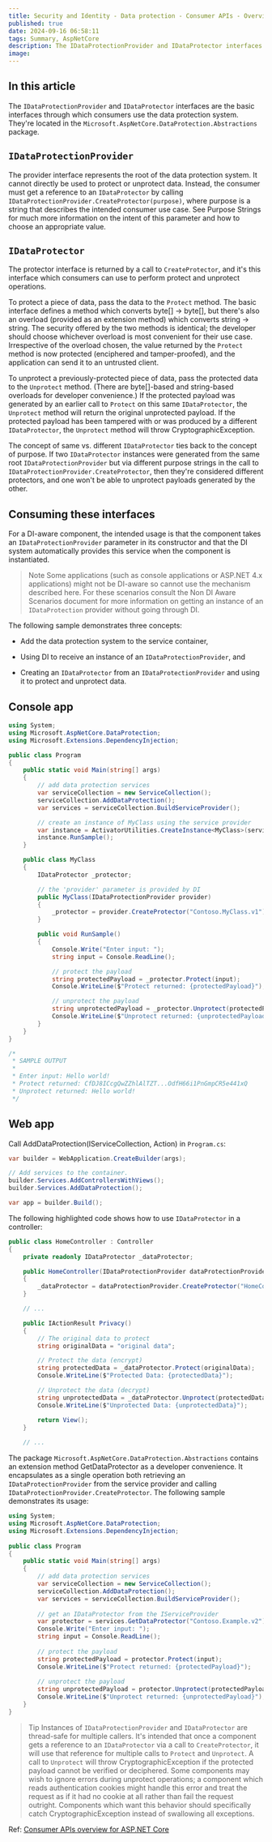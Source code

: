 ```yaml
---
title: Security and Identity - Data protection - Consumer APIs - Overview
published: true
date: 2024-09-16 06:58:11
tags: Summary, AspNetCore
description: The IDataProtectionProvider and IDataProtector interfaces are the basic interfaces through which consumers use the data protection system. They're located in the Microsoft.AspNetCore.DataProtection.Abstractions package.
image:
---
```


## In this article

The ```IDataProtectionProvider``` and ```IDataProtector``` interfaces are the basic interfaces through which consumers use the data protection system. They're located in the ```Microsoft.AspNetCore.DataProtection.Abstractions``` package.

## ```IDataProtectionProvider```

The provider interface represents the root of the data protection system. It cannot directly be used to protect or unprotect data. Instead, the consumer must get a reference to an ```IDataProtector``` by calling ```IDataProtectionProvider.CreateProtector(purpose)```, where purpose is a string that describes the intended consumer use case. See Purpose Strings for much more information on the intent of this parameter and how to choose an appropriate value.

## ```IDataProtector```

The protector interface is returned by a call to ```CreateProtector```, and it's this interface which consumers can use to perform protect and unprotect operations.

To protect a piece of data, pass the data to the ```Protect``` method. The basic interface defines a method which converts byte[] -> byte[], but there's also an overload (provided as an extension method) which converts string -> string. The security offered by the two methods is identical; the developer should choose whichever overload is most convenient for their use case. Irrespective of the overload chosen, the value returned by the ```Protect``` method is now protected (enciphered and tamper-proofed), and the application can send it to an untrusted client.

To unprotect a previously-protected piece of data, pass the protected data to the ```Unprotect``` method. (There are byte[]-based and string-based overloads for developer convenience.) If the protected payload was generated by an earlier call to ```Protect``` on this same ```IDataProtector```, the ```Unprotect``` method will return the original unprotected payload. If the protected payload has been tampered with or was produced by a different ```IDataProtector```, the ```Unprotect``` method will throw CryptographicException.

The concept of same vs. different ```IDataProtector``` ties back to the concept of purpose. If two ```IDataProtector``` instances were generated from the same root ```IDataProtectionProvider``` but via different purpose strings in the call to ```IDataProtectionProvider.CreateProtector```, then they're considered different protectors, and one won't be able to unprotect payloads generated by the other.

## Consuming these interfaces

For a DI-aware component, the intended usage is that the component takes an ```IDataProtectionProvider``` parameter in its constructor and that the DI system automatically provides this service when the component is instantiated.

> Note
Some applications (such as console applications or ASP.NET 4.x applications) might not be DI-aware so cannot use the mechanism described here. For these scenarios consult the Non DI Aware Scenarios document for more information on getting an instance of an ```IDataProtection``` provider without going through DI.

The following sample demonstrates three concepts:

- Add the data protection system to the service container,

- Using DI to receive an instance of an ```IDataProtectionProvider```, and

- Creating an ```IDataProtector``` from an ```IDataProtectionProvider``` and using it to protect and unprotect data.

## Console app

```csharp
using System;
using Microsoft.AspNetCore.DataProtection;
using Microsoft.Extensions.DependencyInjection;

public class Program
{
    public static void Main(string[] args)
    {
        // add data protection services
        var serviceCollection = new ServiceCollection();
        serviceCollection.AddDataProtection();
        var services = serviceCollection.BuildServiceProvider();

        // create an instance of MyClass using the service provider
        var instance = ActivatorUtilities.CreateInstance<MyClass>(services);
        instance.RunSample();
    }

    public class MyClass
    {
        IDataProtector _protector;

        // the 'provider' parameter is provided by DI
        public MyClass(IDataProtectionProvider provider)
        {
            _protector = provider.CreateProtector("Contoso.MyClass.v1");
        }

        public void RunSample()
        {
            Console.Write("Enter input: ");
            string input = Console.ReadLine();

            // protect the payload
            string protectedPayload = _protector.Protect(input);
            Console.WriteLine($"Protect returned: {protectedPayload}");

            // unprotect the payload
            string unprotectedPayload = _protector.Unprotect(protectedPayload);
            Console.WriteLine($"Unprotect returned: {unprotectedPayload}");
        }
    }
}

/*
 * SAMPLE OUTPUT
 *
 * Enter input: Hello world!
 * Protect returned: CfDJ8ICcgQwZZhlAlTZT...OdfH66i1PnGmpCR5e441xQ
 * Unprotect returned: Hello world!
 */
```

## Web app

Call AddDataProtection(IServiceCollection, Action<DataProtectionOptions>) in ```Program.cs```:

```csharp
var builder = WebApplication.CreateBuilder(args);

// Add services to the container.
builder.Services.AddControllersWithViews();
builder.Services.AddDataProtection();

var app = builder.Build();
```

The following highlighted code shows how to use ```IDataProtector``` in a controller:

```csharp
public class HomeController : Controller
{
    private readonly IDataProtector _dataProtector;

    public HomeController(IDataProtectionProvider dataProtectionProvider)
    {
        _dataProtector = dataProtectionProvider.CreateProtector("HomeControllerPurpose");
    }

    // ...

    public IActionResult Privacy()
    {
        // The original data to protect
        string originalData = "original data";

        // Protect the data (encrypt)
        string protectedData = _dataProtector.Protect(originalData);
        Console.WriteLine($"Protected Data: {protectedData}");

        // Unprotect the data (decrypt)
        string unprotectedData = _dataProtector.Unprotect(protectedData);
        Console.WriteLine($"Unprotected Data: {unprotectedData}");

        return View();
    }
    
    // ...
```

The package ```Microsoft.AspNetCore.DataProtection.Abstractions``` contains an extension method GetDataProtector as a developer convenience. It encapsulates as a single operation both retrieving an ```IDataProtectionProvider``` from the service provider and calling ```IDataProtectionProvider.CreateProtector```. The following sample demonstrates its usage:

```csharp
using System;
using Microsoft.AspNetCore.DataProtection;
using Microsoft.Extensions.DependencyInjection;
 
public class Program
{
    public static void Main(string[] args)
    {
        // add data protection services
        var serviceCollection = new ServiceCollection();
        serviceCollection.AddDataProtection();
        var services = serviceCollection.BuildServiceProvider();
 
        // get an IDataProtector from the IServiceProvider
        var protector = services.GetDataProtector("Contoso.Example.v2");
        Console.Write("Enter input: ");
        string input = Console.ReadLine();
 
        // protect the payload
        string protectedPayload = protector.Protect(input);
        Console.WriteLine($"Protect returned: {protectedPayload}");
 
        // unprotect the payload
        string unprotectedPayload = protector.Unprotect(protectedPayload);
        Console.WriteLine($"Unprotect returned: {unprotectedPayload}");
    }
}
```

> Tip
Instances of ```IDataProtectionProvider``` and ```IDataProtector``` are thread-safe for multiple callers. It's intended that once a component gets a reference to an ```IDataProtector``` via a call to ```CreateProtector```, it will use that reference for multiple calls to ```Protect``` and ```Unprotect```. A call to ```Unprotect``` will throw CryptographicException if the protected payload cannot be verified or deciphered. Some components may wish to ignore errors during unprotect operations; a component which reads authentication cookies might handle this error and treat the request as if it had no cookie at all rather than fail the request outright. Components which want this behavior should specifically catch CryptographicException instead of swallowing all exceptions.

Ref: [Consumer APIs overview for ASP.NET Core](https://learn.microsoft.com/en-us/aspnet/core/security/data-protection/consumer-apis/overview?view=aspnetcore-8.0)